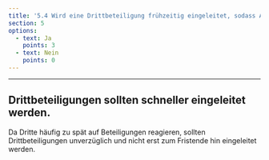 ```yaml
---
title: '5.4 Wird eine Drittbeteiligung frühzeitig eingeleitet, sodass Antwortfristen eingehalten werden können?'
section: 5
options:
  - text: Ja
    points: 3
  - text: Nein
    points: 0
---
```

---
## Drittbeteiligungen sollten schneller eingeleitet werden.

Da Dritte häufig zu spät auf Beteiligungen reagieren, sollten Drittbeteiligungen unverzüglich und nicht erst zum Fristende hin eingeleitet werden.
